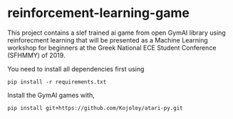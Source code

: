# reinforcement-learning-game
This project contains a slef trained ai game from open GymAI library using reinforecment learning that will be presented as a Machine Learning workshop for beginners at the Greek National ECE Student Conference (SFHMMY) of 2019.

You need to install all dependencies first using
```text
pip install -r requirements.txt
```
Install the GymAI games with,
```text
pip install git+https://github.com/Kojoley/atari-py.git
```
